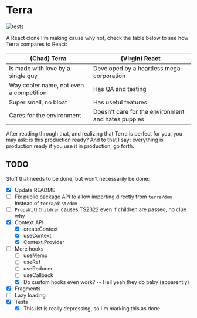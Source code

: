 # Terra

![tests](https://github.com/alevann/terra/actions/workflows/tests.yml/badge.svg?event=push)

A React clone I'm making cause why not, check the table below to see how Terra compares to React:

| (Chad) Terra                            | (Virgin) React                                     |
|-----------------------------------------|----------------------------------------------------|
| Is made with love by a single guy       | Developed by a heartless mega-corporation          |
| Way cooler name, not even a competition | Has QA and testing                                 |
| Super small, no bloat                   | Has useful features                                |
| Cares for the environment               | Doesn't care for the environment and hates puppies |

After reading through that, and realizing that Terra is perfect for you, you may ask: is this production ready?
And to that I say: everything is production ready if you use it in production, go forth.

## TODO

Stuff that needs to be done, but won't necessarily be done:

* [x] Update README
* [ ] Fix public package API to allow importing directly from `terra/dom` instead of `terra/dist/dom`
* [ ] `PropsWithChildren` causes TS2322 even if children are passed, no clue why
* [x] Context API
  * [x] createContext
  * [x] useContext
  * [x] Context.Provider
* [ ] More hooks
  * [ ] useMemo
  * [ ] useRef
  * [ ] useReducer
  * [ ] useCallback
  * [x] Do custom hooks even work? -- Hell yeah they do baby (apparently)
* [x] Fragments
* [ ] Lazy loading
* [x] Tests
  * [x] This list is really depressing, so I'm marking this as done 
